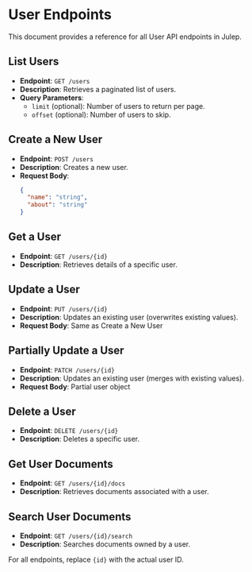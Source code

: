 # User Endpoints


This document provides a reference for all User API endpoints in Julep.

## List Users

- **Endpoint**: `GET /users`
- **Description**: Retrieves a paginated list of users.
- **Query Parameters**:
  - `limit` (optional): Number of users to return per page.
  - `offset` (optional): Number of users to skip.

## Create a New User

- **Endpoint**: `POST /users`
- **Description**: Creates a new user.
- **Request Body**:
  ```json
  {
    "name": "string",
    "about": "string"
  }
  ```

## Get a User

- **Endpoint**: `GET /users/{id}`
- **Description**: Retrieves details of a specific user.

## Update a User

- **Endpoint**: `PUT /users/{id}`
- **Description**: Updates an existing user (overwrites existing values).
- **Request Body**: Same as Create a New User

## Partially Update a User

- **Endpoint**: `PATCH /users/{id}`
- **Description**: Updates an existing user (merges with existing values).
- **Request Body**: Partial user object

## Delete a User

- **Endpoint**: `DELETE /users/{id}`
- **Description**: Deletes a specific user.

## Get User Documents

- **Endpoint**: `GET /users/{id}/docs`
- **Description**: Retrieves documents associated with a user.

## Search User Documents

- **Endpoint**: `GET /users/{id}/search`
- **Description**: Searches documents owned by a user.

For all endpoints, replace `{id}` with the actual user ID.